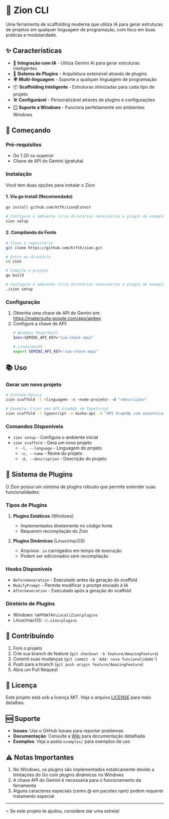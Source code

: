 # 🚀 Zion CLI

Uma ferramenta de scaffolding moderna que utiliza IA para gerar estruturas de projetos em qualquer linguagem de programação, com foco em boas práticas e modularidade.

## ✨ Características

- 🤖 **Integração com IA** - Utiliza Gemini AI para gerar estruturas inteligentes
- 🔌 **Sistema de Plugins** - Arquitetura extensível através de plugins
- 🌍 **Multi-linguagem** - Suporte a qualquer linguagem de programação
- 📦 **Scaffolding Inteligente** - Estruturas otimizadas para cada tipo de projeto
- 🛠️ **Configurável** - Personalizável através de plugins e configurações
- 🪟 **Suporte a Windows** - Funciona perfeitamente em ambientes Windows

## 🚦 Começando

### Pré-requisitos

- Go 1.20 ou superior
- Chave de API do Gemini (gratuita)

### Instalação

Você tem duas opções para instalar o Zion:

#### 1. Via go install (Recomendado)

```bash
go install github.com/ktfh/zion@latest

# Configure o ambiente (cria diretórios necessários e plugin de exemplo)
zion setup
```

#### 2. Compilando do Fonte

```bash
# Clone o repositório
git clone https://github.com/ktfth/zion.git

# Entre no diretório
cd zion

# Compile o projeto
go build

# Configure o ambiente (cria diretórios necessários e plugin de exemplo)
./zion setup
```

### Configuração

1. Obtenha uma chave de API do Gemini em: https://makersuite.google.com/app/apikey
2. Configure a chave de API:
   ```bash
   # Windows PowerShell
   $env:GEMINI_API_KEY="sua-chave-aqui"
   
   # Linux/macOS
   export GEMINI_API_KEY="sua-chave-aqui"
   ```

## 📚 Uso

### Gerar um novo projeto

```bash
# Sintaxe básica
zion scaffold -l <linguagem> -n <nome-projeto> -d "<descrição>"

# Exemplo: Criar uma API GraphQL em TypeScript
zion scaffold -l typescript -n minha-api -d "API GraphQL com autenticação e banco de dados"
```

### Comandos Disponíveis

- `zion setup` - Configura o ambiente inicial
- `zion scaffold` - Gera um novo projeto
  - `-l, --language` - Linguagem do projeto
  - `-n, --name` - Nome do projeto
  - `-d, --description` - Descrição do projeto

## 🔌 Sistema de Plugins

O Zion possui um sistema de plugins robusto que permite estender suas funcionalidades:

### Tipos de Plugins

1. **Plugins Estáticos** (Windows)
   - Implementados diretamente no código fonte
   - Requerem recompilação do Zion

2. **Plugins Dinâmicos** (Linux/macOS)
   - Arquivos `.so` carregados em tempo de execução
   - Podem ser adicionados sem recompilação

### Hooks Disponíveis

- `BeforeGeneration` - Executado antes da geração do scaffold
- `ModifyPrompt` - Permite modificar o prompt enviado à IA
- `AfterGeneration` - Executado após a geração do scaffold

### Diretório de Plugins

- Windows: `%APPDATA%\Local\Zion\plugins`
- Linux/macOS: `~/.zion/plugins`

## 🤝 Contribuindo

1. Fork o projeto
2. Crie sua branch de feature (`git checkout -b feature/AmazingFeature`)
3. Commit suas mudanças (`git commit -m 'Add: nova funcionalidade'`)
4. Push para a branch (`git push origin feature/AmazingFeature`)
5. Abra um Pull Request

## 📝 Licença

Este projeto está sob a licença MIT. Veja o arquivo [LICENSE](LICENSE) para mais detalhes.

## 🆘 Suporte

- **Issues**: Use o GitHub Issues para reportar problemas
- **Documentação**: Consulte a [Wiki](link-para-wiki) para documentação detalhada
- **Exemplos**: Veja a pasta `examples/` para exemplos de uso

## ⚠️ Notas Importantes

1. No Windows, os plugins são implementados estaticamente devido a limitações do Go com plugins dinâmicos no Windows
2. A chave API do Gemini é necessária para o funcionamento da ferramenta
3. Alguns caracteres especiais (como @ em pacotes npm) podem requerer tratamento especial

---
⭐️ Se este projeto te ajudou, considere dar uma estrela! 
